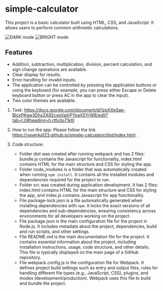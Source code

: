 # simple-calculator

This project is a basic calculator built using HTML, CSS, and JavaScript. 
It allows users to perform common arithmetic calculations.

   ![DARK mode](https://github.com/user-attachments/assets/d122c987-e66d-4c72-b849-1d06b4192933)
   ![BRIGHT mode](https://github.com/user-attachments/assets/7f89db00-f654-477e-9aa6-9010ad18df0e)

## Features

- Addition, subtraction, multiplication, division, percent calculation, and sign change operations are available.
- Clear display for results.
- Error handling for invalid inputs.
- The application can be controlled by pressing the application buttons or using the keyboard (for example, you can press either Escape or Delete keyboard button or press AC in the app to clear the input).
- Two color themes are available.

1. Task: https://docs.google.com/document/d/1zpXXeSae-BlcxPKgw3DhxZA92cspVailrPYoaXSYrW8/edit?tab=t.0#heading=h.rtfo3o71ktll

2. How to run the app:
   Please follow the link https://vaverka123.github.io/simple-calculator/dist/index.html .

3. Code structure:
   - Folder dist was created after running webpack and has 2 files: bundle.js contains the Javascript for functionality, index.html contains HTML for the main structure and CSS for styling the app.
   - Folder node_modules is a folder that was automatically created when running `npm install`. It contains all the installed modules and dependencies required for the project to run.
   - Folder src was created during application development. It has 2 files: index.html contains HTML for the main structure and CSS for styling the app, and index.js contains Javascript for app functionality.
   - File package-lock.json is a file automatically generated when installing dependencies with `npm`. It locks the exact versions of all dependencies and sub-dependencies, ensuring consistency across environments for all developers working on the project.
   - File package.json is the main configuration file for the project in Node.js. It includes metadata about the project, dependencies, build and run scripts, and other settings. 
   - File README.md is the main documentation file for the project. It contains essential information about the project, including installation instructions, usage, code structure, and other details. This file is typically displayed on the main page of a GitHub repository.
   - File webpack.config.js is the configuration file for Webpack. It defines project build settings such as entry and output files, rules for handling different file types (e.g., JavaScript, CSS), plugins, and modes (development/production). Webpack uses this file to build and bundle the project.


